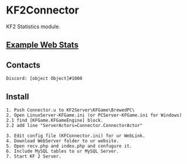 # KF2Connector
KF2 Statistics module.

## [Example Web Stats](//kf2stats.tix.su/ "Go to..") 

## Contacts
`
Discord: [object Object]#1000
`

## Install
```
1. Push Connector.u to KF2Server\KFGame\BrewedPC\
2. Open LinuxServer-KFGame.ini (or PCServer-KFGame.ini for Windows)
2.1 find [KFGame.KFGameEngine] block.
2.2 add line "ServerActors=Connector.ConnectorActor"

3. Edit config file (KFConnector.ini) for ur WebLink.
4. Download WebServer folder to ur website.
5. Open recv.php and index.php and confugure it.
6. Include MySQL tables to ur MySQL Server.
7. Start KF 2 Server.
```

